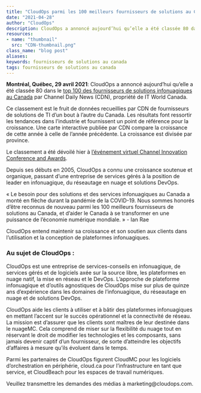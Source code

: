 ```yaml
---
title: "CloudOps parmi les 100 meilleurs fournisseurs de solutions au Canada en 2021"
date: "2021-04-28"
author: "CloudOps"
description: CloudOps a annoncé aujourd’hui qu’elle a été classée 80 dans le top 100 des fournisseurs de solutions infonuagiques au Canada.
resources:
- name: "thumbnail"
  src: "CDN-thumbnail.png"
class_name: "blog post"
aliases:
keywords: fournisseurs de solutions au canada
tags: fournisseurs de solutions au canada
---
```


<p><b>Montréal, Québec, 29 avril 2021</b><span style="font-weight: 400;">: CloudOps a annoncé aujourd’hui qu’elle a été classée 80 dans le <a href="https://channeldailynews.com/news/pandemic-fueled-innovation-highlighted-at-2021-channel-conference-and-awards/73826" target="_blank">top 100 des fournisseurs de solutions infonuagiques au Canada</a> par Channel Daily News (CDN), propriété de IT World Canada. 

<p>Ce classement est le fruit de données recueillies par CDN de fournisseurs de solutions de TI d’un bout à l’autre du Canada. Les résultats font ressortir les tendances dans l’industrie et fournissent un point de référence pour la croissance. Une carte interactive publiée par CDN compare la croissance de cette année à celle de l’année précédente. La croissance est divisée par province.</p>

<p>Le classement a été dévoilé hier à <a href="https://www.itworldcanada.com/messagent.php?ID=RD%2Bc3YFGKk6cOaGiDlOX7IrUrbsKKV8ttjV66ItWnF6wscc6jxK7JFeRWwaPGn08EX5r%2Bh%2BRZV%2BbXWPRRV&SOURCE=1f9f81e3-fb11-9ae8-82ee-51f9238860c9&REF=emlnot" target="_blank">l’événement virtuel Channel Innovation Conference and Awards</a>.</p>

<p>Depuis ses débuts en 2005, CloudOps a connu une croissance soutenue et organique, passant d’une entreprise de services gérés à la position de leader en infonuagique, du réseautage en nuage et solutions DevOps.</p>

<p><quote>« Le besoin pour des solutions et des services infonuagiques au Canada a monté en flèche durant la pandémie de la COVID-19. Nous sommes honorés d’être reconnus de nouveau parmi les 100 meilleurs fournisseurs de solutions au Canada, et d’aider le Canada à se transformer en une puissance de l’économie numérique mondiale. » </quote>
- Ian Rae</p>

<p>CloudOps entend maintenir sa croissance et son soutien aux clients dans l’utilisation et la conception de plateformes infonuagiques.</p>

<h3>Au sujet de CloudOps :</h3>

<p>CloudOps est une entreprise de services-conseils en infonuagique, de services gérés et de logiciels axée sur la source libre, les plateformes en nuage natif, la mise en réseau et le DevOps. L’approche de plateforme infonuagique et d’outils agnostiques de CloudOps mise sur plus de quinze ans d’expérience dans les domaines de l’infonuagique, du réseautage en nuage et de solutions DevOps.</p>

<p>CloudOps aide les clients à utiliser et à bâtir des plateformes infonuagiques en mettant l’accent sur le succès opérationnel et la connectivité de réseau. La mission est d’assurer que les clients sont maîtres de leur destinée dans le nuageMC. Cela comprend de miser sur la flexibilité du nuage tout en réservant le droit de modifier les technologies et les composants, sans jamais devenir captif d’un fournisseur, de sorte d’atteindre les objectifs d’affaires à mesure qu’ils évoluent dans le temps.</p>

<p>Parmi les partenaires de CloudOps figurent CloudMC pour les logiciels d’orchestration en périphérie, cloud.ca pour l’infrastructure en tant que service, et CloudBeach pour les espaces de travail numériques.</p>

<p>Veuillez transmettre les demandes des médias à marketing@cloudops.com.</p>